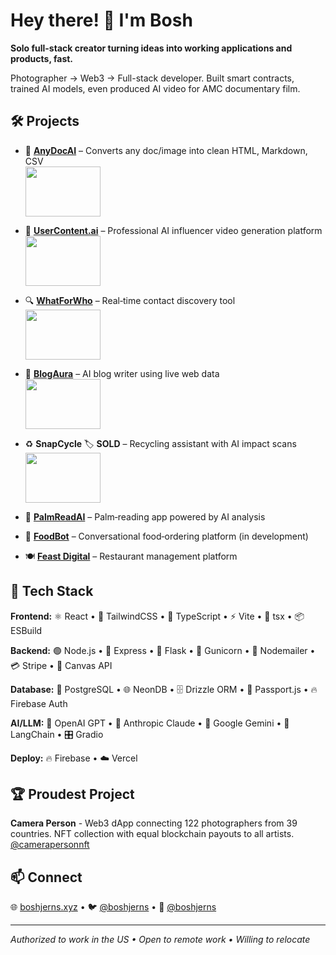 # Hey there! 👋 I'm Bosh

**Solo full-stack creator turning ideas into working applications and products, fast.**

Photographer → Web3 → Full-stack developer. Built smart contracts, trained AI models, even produced AI video for AMC documentary film.

## 🛠️ Projects

- 📄 **[AnyDocAI](https://anydocai.com)** – Converts any doc/image into clean HTML, Markdown, CSV
  <br><img src="https://turquoise-efficient-wasp-299.mypinata.cloud/ipfs/bafybeifunoontqeoee4jv5vedr7cflsn5ftk2ocfbx37tmtmhd6fapywkq" width="120" height="80">

- 🎥 **[UserContent.ai](https://usercontent.ai)** – Professional AI influencer video generation platform
  <br><img src="https://turquoise-efficient-wasp-299.mypinata.cloud/ipfs/bafybeib65pmycjzzgjm5gqdlxj73i55sirknygg55lrpwznq3iz5blnqfq" width="120" height="80">

- 🔍 **[WhatForWho](https://whatforwho.xyz)** – Real‑time contact discovery tool
  <br><img src="https://turquoise-efficient-wasp-299.mypinata.cloud/ipfs/bafybeidhchmdw2iqpgcuzlqlrrew2vci5ka3l4vbzlhlzxhjeek2sislaa" width="120" height="80">

- 🤖 **[BlogAura](https://blogaura.ai)** – AI blog writer using live web data
  <br><img src="https://turquoise-efficient-wasp-299.mypinata.cloud/ipfs/bafybeifuoqe6x4vtihjvv7gjatscw6uea23bhulwbi2knqsmjjskcya44a" width="120" height="80">

- ♻️ **SnapCycle** 🏷️ **SOLD** – Recycling assistant with AI impact scans
  <br><img src="https://turquoise-efficient-wasp-299.mypinata.cloud/ipfs/bafkreihkhunfcml47vg764nj7yr4o4fwocudeirkpw3wez5yq544pa6o34" width="120" height="80">

- 🔮 **[PalmReadAI](https://palmreadai.com)** – Palm‑reading app powered by AI analysis

- 🍔 **[FoodBot](https://foodbot.shop)** – Conversational food‑ordering platform (in development)

- 🍽️ **[Feast Digital](https://feast.digital)** – Restaurant management platform


## 🧠 Tech Stack

**Frontend:** ⚛️ React • 🎨 TailwindCSS • 📝 TypeScript • ⚡ Vite • 🔧 tsx • 📦 ESBuild

**Backend:** 🟢 Node.js • 🚀 Express • 🐍 Flask • 🦄 Gunicorn • 📧 Nodemailer • 💳 Stripe • 🎨 Canvas API

**Database:** 🐘 PostgreSQL • 🌐 NeonDB • 🗄️ Drizzle ORM • 🛂 Passport.js • 🔥 Firebase Auth

**AI/LLM:** 🤖 OpenAI GPT • 🧠 Anthropic Claude • 💎 Google Gemini • 🔗 LangChain • 🎛️ Gradio

**Deploy:** 🔥 Firebase • ☁️ Vercel

## 🏆 Proudest Project

**Camera Person** - Web3 dApp connecting 122 photographers from 39 countries. NFT collection with equal blockchain payouts to all artists. [@camerapersonnft](https://twitter.com/camerapersonnft)

## 📫 Connect

🌐 [boshjerns.xyz](https://www.boshjerns.xyz/) • 🐦 [@boshjerns](https://twitter.com/boshjerns) • 💼 [@boshjerns](https://github.com/boshjerns)

---

*Authorized to work in the US • Open to remote work • Willing to relocate* 
